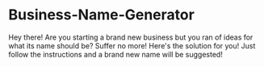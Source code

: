 # Business-Name-Generator
Hey there! Are you starting a brand new business but you ran of ideas for what its name should be? Suffer no more! Here's the solution for you! Just follow the instructions and a brand new name will be suggested!
